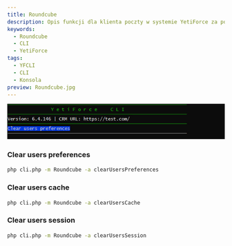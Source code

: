```yaml
---
title: Roundcube
description: Opis funkcji dla klienta poczty w systemie YetiForce za pomocą CLI
keywords:
  - Roundcube
  - CLI
  - YetiForce
tags:
  - YFCLI
  - CLI
  - Konsola
preview: Roundcube.jpg
---
```


![Roundcube CLI](Roundcube.jpg)

### Clear users preferences

```bash
php cli.php -m Roundcube -a clearUsersPreferences
```

### Clear users cache

```bash
php cli.php -m Roundcube -a clearUsersCache
```

### Clear users session

```bash
php cli.php -m Roundcube -a clearUsersSession
```
